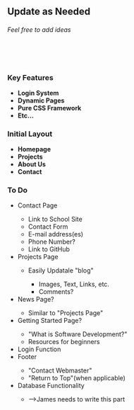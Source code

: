 

<h2>Update as Needed</h2>
<h6>Feel free to add ideas</h6>

<br />
<br />

<h3> Key Features </h3>
<ul> 
<li><strong>Login System</strong> </li>
<li><strong>Dynamic Pages </strong> </li>
<li><strong>Pure CSS Framework</strong> </li>
<li><strong>Etc...</strong> </li>
</ul>

<h3> Initial Layout </h3>
<ul>
<li><strong>Homepage</strong></li>
<li><strong>Projects</strong></li>
<li><strong>About Us</strong></li>
<li><strong>Contact</strong></li>
</ul>

<h3> To Do </h3>
<ul>
<li>Contact Page</li>
  <ul>
    <li>Link to School Site</li>
    <li>Contact Form</li>
    <li>E-mail address(es)</li>
    <li>Phone Number?</li>
    <li>Link to GitHub</li>
  </ul>
<li>Projects Page</li>
  <ul>
    <li>Easily Updatale "blog"</li>
      <ul>
        <li>Images, Text, Links, etc.</li>
        <li>Comments?</li>
      </ul>
  </ul>
  <li>News Page?</li>
    <ul>
      <li>Similar to "Projects Page"</li>
    </ul>
  <li>Getting Started Page?</li>
    <ul>
      <li>"What is Software Development?"</li>
      <li>Resources for beginners</li>
    </ul>
  <li>Login Function</li>
  <li>Footer</li>
    <ul>
      <li>"Contact Webmaster"</li>
      <li>"Return to Top"(when applicable)</li>
    </ul>
  <li>Database Functionality</li>
    <ul>
      <li>-->James needs to write this part</li>
    </ul>
</ul>
